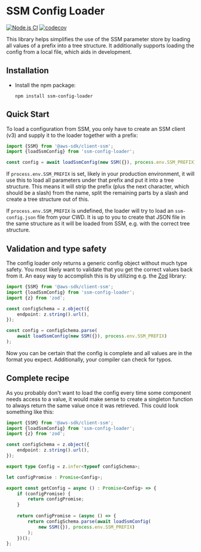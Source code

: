 # SSM Config Loader

[![Node.js CI](https://github.com/dasprid/ssm-config-loader/actions/workflows/ci.yml/badge.svg)](https://github.com/dasprid/ssm-config-loader/actions/workflows/ci.yml)
[![codecov](https://codecov.io/gh/DASPRiD/ssm-config-loader/branch/main/graph/badge.svg?token=I960P1I5FR)](https://codecov.io/gh/DASPRiD/ssm-config-loader)

This library helps simplifies the use of the SSM parameter store by loading all values of a prefix into a tree
structure. It additionally supports loading the config from a local file, which aids in development.

## Installation

- Install the npm package:

  `npm install ssm-config-loader`

## Quick Start

To load a configuration from SSM, you only have to create an SSM client (v3) and supply it to the loader together with
a prefix:

```typescript
import {SSM} from '@aws-sdk/client-ssm';
import {loadSsmConfig} from 'ssm-config-loader';

const config = await loadSsmConfig(new SSM({}), process.env.SSM_PREFIX);
```

If `process.env.SSM_PREFIX` is set, likely in your production environment, it will use this to load all parameters under
that prefix and put it into a tree structure. This means it will strip the prefix (plus the next character, which should
be a slash) from the name, split the remaining parts by a slash and create a tree structure out of this.

If `process.env.SSM_PREFIX` is undefined, the loader will try to load an `ssm-config.json` file from your CWD. It is up
to you to create that JSON file in the same structure as it will be loaded from SSM, e.g. with the correct tree
structure.

## Validation and type safety

The config loader only returns a generic config object without much type safety. You most likely want to validate that
you get the correct values back from it. An easy way to accomplish this is by utilizing e.g. the
[Zod](https://github.com/colinhacks/zod/) library:


```typescript
import {SSM} from '@aws-sdk/client-ssm';
import {loadSsmConfig} from 'ssm-config-loader';
import {z} from 'zod';

const configSchema = z.object({
    endpoint: z.string().url(),
});

const config = configSchema.parse(
    await loadSsmConfig(new SSM({}), process.env.SSM_PREFIX)
);
```

Now you can be certain that the config is complete and all values are in the format you expect. Additionally, your
compiler can check for typos.

## Complete recipe

As you probably don't want to load the config every time some component needs access to a value, it would make sense to
create a singleton function to always return the same value once it was retrieved. This could look something like this:

```typescript
import {SSM} from '@aws-sdk/client-ssm';
import {loadSsmConfig} from 'ssm-config-loader';
import {z} from 'zod';

const configSchema = z.object({
    endpoint: z.string().url(),
});

export type Config = z.infer<typeof configSchema>;

let configPromise : Promise<Config>;

export const getConfig = async () : Promise<Config> => {
    if (configPromise) {
        return configPromise;
    }
    
    return configPromise = (async () => {
        return configSchema.parse(await loadSsmConfig(
            new SSM({}), process.env.SSM_PREFIX)
        );  
    })();
};
```
